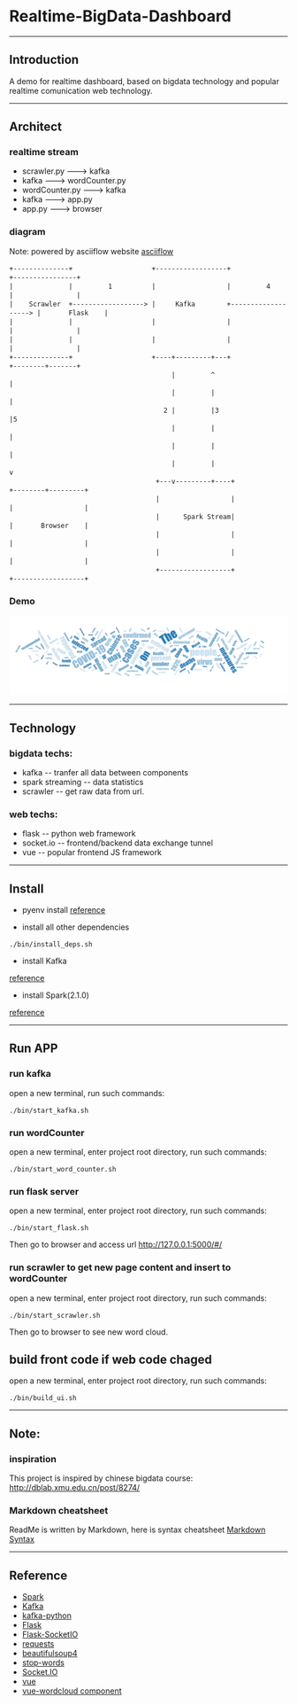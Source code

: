 # Realtime-BigData-Dashboard

---
## Introduction
A demo for realtime dashboard, based on bigdata technology and popular realtime comunication web technology.

---
## Architect

### realtime stream
- scrawler.py ---> kafka
- kafka ---> wordCounter.py
- wordCounter.py ---> kafka
- kafka ---> app.py
- app.py ---> browser

### diagram

Note: powered by asciiflow website [asciiflow](http://asciiflow.com/)

```
+--------------+                    +------------------+                     +----------------+
|              |         1          |                  |         4           |                |
|    Scrawler  +------------------> |     Kafka        +-------------------> |       Flask    |
|              |                    |                  |                     |                |
|              |                    |                  |                     |                |
+--------------+                    +----+---------+---+                     +--------+-------+
                                         |         ^                                  |
                                         |         |                                  |
                                       2 |         |3                                 |5
                                         |         |                                  |
                                         |         |                                  |
                                         |         |                                  v
                                     +---v---------+----+                    +--------+---------+
                                     |                  |                    |                  |
                                     |      Spark Stream|                    |       Browser    |
                                     |                  |                    |                  |
                                     |                  |                    |                  |
                                     +------------------+                    +------------------+

```

### Demo

![demo](wordCloud.png)

---
## Technology
### bigdata techs:
* kafka -- tranfer all data between components
* spark streaming -- data statistics
* scrawler -- get raw data from url.


### web techs:
* flask -- python web framework
* socket.io -- frontend/backend data exchange tunnel
* vue -- popular frontend JS framework

---
## Install

- pyenv install
[reference](https://github.com/pyenv/pyenv#installation)

- install all other dependencies

```
./bin/install_deps.sh
```

- install Kafka

[reference](http://dblab.xmu.edu.cn/blog/1096-2/)

- install Spark(2.1.0)

[reference](http://dblab.xmu.edu.cn/blog/1307-2/)

---
## Run APP
### run kafka
open a new terminal, 
run such commands:

```
./bin/start_kafka.sh
```

### run wordCounter
open a new terminal, 
enter project root directory,
run such commands:

```
./bin/start_word_counter.sh
```

### run flask server

open a new terminal, 
enter project root directory,
run such commands:

```
./bin/start_flask.sh
```

Then go to browser and access url 
http://127.0.0.1:5000/#/


### run scrawler to get new page content and insert to wordCounter
open a new terminal, 
enter project root directory,
run such commands:

```
./bin/start_scrawler.sh
```

Then go to browser to see new word cloud.


## build front code if web code chaged

open a new terminal, 
enter project root directory,
run such commands:

```
./bin/build_ui.sh
```



---
## Note:
### inspiration
This project is inspired by chinese bigdata course:
http://dblab.xmu.edu.cn/post/8274/

### Markdown cheatsheet
ReadMe is written by Markdown, here is syntax cheatsheet [Markdown Syntax](https://www.markdown.xyz/cheat-sheet/)

---
## Reference
- [Spark](http://spark.apache.org/docs/2.1.0/)
- [Kafka](http://kafka.apache.org/)
- [kafka-python](https://pypi.org/project/kafka-python/)
- [Flask](https://flask.palletsprojects.com/en/1.1.x/)
- [Flask-SocketIO](https://flask-socketio.readthedocs.io/en/latest/)
- [requests](https://2.python-requests.org/en/master/)
- [beautifulsoup4](https://pypi.org/project/beautifulsoup4/)
- [stop-words](https://pypi.org/project/stop-words/)
- [Socket.IO](https://socket.io/)
- [vue](https://vuejs.org/v2/guide/)
- [vue-wordcloud component](https://github.com/feifang/vue-wordcloud)
